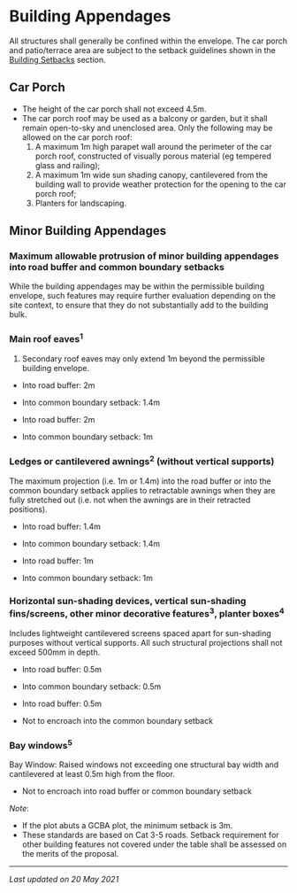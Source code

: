 # Building Appendages

All structures shall generally be confined within the envelope. The car porch and patio/terrace area are subject to the setback guidelines shown in the [Building Setbacks](https://www.ura.gov.sg/Corporate/Guidelines/Development-Control/Residential/Bungalows/Setbacks-from-boundaries) section.

## Car Porch

- The height of the car porch shall not exceed 4.5m.
- The car porch roof may be used as a balcony or garden, but it shall remain open-to-sky and unenclosed area. Only the following may be allowed on the car porch roof:
  1. A maximum 1m high parapet wall around the perimeter of the car porch roof, constructed of visually porous material (eg tempered glass and railing);
  2. A maximum 1m wide sun shading canopy, cantilevered from the building wall to provide weather protection for the opening to the car porch roof;
  3. Planters for landscaping.

## Minor Building Appendages

### Maximum allowable protrusion of minor building appendages into road buffer and common boundary setbacks

While the building appendages may be within the permissible building envelope, such features may require further evaluation depending on the site context, to ensure that they do not substantially add to the building bulk.

### Main roof eaves<sup>1</sup>

1. Secondary roof eaves may only extend 1m beyond the permissible building envelope.
   
- Into road buffer: 2m
- Into common boundary setback: 1.4m

- Into road buffer: 2m
- Into common boundary setback: 1m

### Ledges or cantilevered awnings<sup>2</sup> (without vertical supports)

The maximum projection (i.e. 1m or 1.4m) into the road buffer or into the common boundary setback applies to retractable awnings when they are fully stretched out (i.e. not when the awnings are in their retracted positions).

- Into road buffer: 1.4m
- Into common boundary setback: 1.4m

- Into road buffer: 1m
- Into common boundary setback: 1m

### Horizontal sun-shading devices, vertical sun-shading fins/screens, other minor decorative features<sup>3</sup>, planter boxes<sup>4</sup>

Includes lightweight cantilevered screens spaced apart for sun-shading purposes without vertical supports. All such structural projections shall not exceed 500mm in depth.

- Into road buffer: 0.5m
- Into common boundary setback: 0.5m

- Into road buffer: 0.5m
- Not to encroach into the common boundary setback

### Bay windows<sup>5</sup>

Bay Window: Raised windows not exceeding one structural bay width and cantilevered at least 0.5m high from the floor.

- Not to encroach into road buffer or common boundary setback

*Note*:

- If the plot abuts a GCBA plot, the minimum setback is 3m.
- These standards are based on Cat 3-5 roads. Setback requirement for other building features not covered under the table shall be assessed on the merits of the proposal.

---

*Last updated on 20 May 2021*
